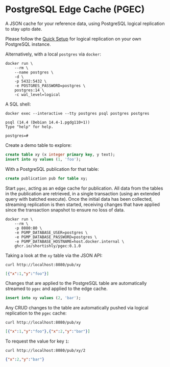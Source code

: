 # PostgreSQL Edge Cache (PGEC)

A JSON cache for your reference data, using PostgreSQL
logical replication to stay upto date.

Please follow the [Quick
Setup](https://www.postgresql.org/docs/current/logical-replication-quick-setup.html)
for logical replication on your own PostgreSQL instance.

Alternatively, with a local `postgres` via `docker`:

```shell
docker run \
    --rm \
    --name postgres \
    -d \
    -p 5432:5432 \
    -e POSTGRES_PASSWORD=postgres \
    postgres:14 \
    -c wal_level=logical
```

A SQL shell:

```shell
docker exec --interactive --tty postgres psql postgres postgres

psql (14.4 (Debian 14.4-1.pgdg110+1))
Type "help" for help.

postgres=#
```

Create a demo table to explore:

```sql
create table xy (x integer primary key, y text);
insert into xy values (1, 'foo');
```

With a PostgreSQL publication for that table:

```sql
create publication pub for table xy;
```

Start `pgec`, acting as an edge cache for publication. All data from
the tables in the publication are retrieved, in a single transaction
(using an extended query with batched execute). Once the initial data
has been collected, streaming replication is then started, receiving
changes that have applied since the transaction snapshot to ensure no
loss of data.

```shell
docker run \
    --rm \
    -p 8080:80 \
    -e PGMP_DATABASE_USER=postgres \
    -e PGMP_DATABASE_PASSWORD=postgres \
    -e PGMP_DATABASE_HOSTNAME=host.docker.internal \
    ghcr.io/shortishly/pgec:0.1.0
```

Taking a look at the `xy` table via the JSON API:

```shell
curl http://localhost:8080/pub/xy
```
```json
[{"x":1,"y":"foo"}]
```

Changes that are applied to the PostgreSQL table are automatically
streamed to `pgec` and applied to the edge cache.

```sql
insert into xy values (2, 'bar');
```

Any CRUD changes to the table are automatically pushed via logical
replication to the `pgec` cache:

```shell
curl http://localhost:8080/pub/xy
```
```json
[{"x":1,"y":"foo"},{"x":2,"y":"bar"}]
```

To request the value for key `1`:

```shell
curl http://localhost:8080/pub/xy/2
```
```json
{"x":2,"y":"bar"}
```
